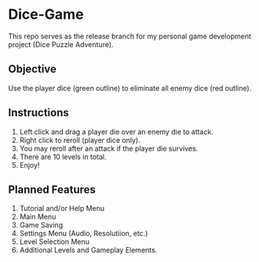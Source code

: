 # Dice-Game
This repo serves as the release branch for my personal game development project (Dice Puzzle Adventure).

## Objective
Use the player dice (green outline) to eliminate all enemy dice (red outline).

## Instructions
1. Left click and drag a player die over an enemy die to attack.
2. Right click to reroll (player dice only).
3. You may reroll after an attack if the player die survives.
4. There are 10 levels in total.
5. Enjoy!

## Planned Features
1. Tutorial and/or Help Menu
2. Main Menu
3. Game Saving
4. Settings Menu (Audio, Resolutiion, etc.)
5. Level Selection Menu
6. Additional Levels and Gameplay Elements.
